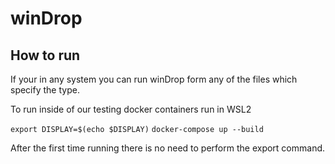 # winDrop


## How to run
If your in any system you can run winDrop form any of the files which specify the type.

To run inside of our testing docker containers run in WSL2

```export DISPLAY=$(echo $DISPLAY)```
```docker-compose up --build```

After the first time running there is no need to perform the export command.


